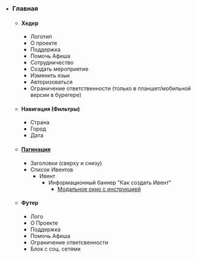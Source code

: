 -   ### Главная
    -   #### Хедер
        -   Логотип
        -   О проекте
        -   Поддержка
        -   Помочь Афиша
        -   Сотрудничество
        -   Создать мероприятие
        -   Изменить язык
        -   Авторизоваться
        -   Ограничение ответственности (только в планшет/мобильной версии в бурегере)
    -  #### Навигация (Фильтры)
        - Страна
        - Город
        - Дата
    -   #### [Пагинация](./ru/pagination/pagination.md)
        -   Заголовки (сверху и снизу)
        -   Список Ивентов
            -   Ивент
                -   Информационный баннер "Как создать Ивент"
                    -   [Модальное окно с инструкцией](./ru/event/info-banner/modal-info/modal-info.md)
    -   #### Футер
        -   Лого
        -   О Проекте
        -   Поддержка
        -   Помочь Афиша
        -   Ограничение ответсвенности
        -   Блок с соц. сетями
